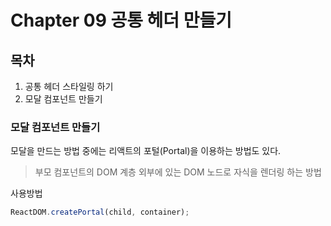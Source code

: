 # Chapter 09 공통 헤더 만들기

## 목차
1. 공통 헤더 스타일링 하기
2. 모달 컴포넌트 만들기


### 모달 컴포넌트 만들기

모달을 만드는 방법 중에는 리액트의 포털(Portal)을 이용하는 방법도 있다. 
> 부모 컴포넌트의 DOM 계층 외부에 있는 DOM 노드로 자식을 렌더링 하는 방법

사용방법  
```javascript
ReactDOM.createPortal(child, container);
```

